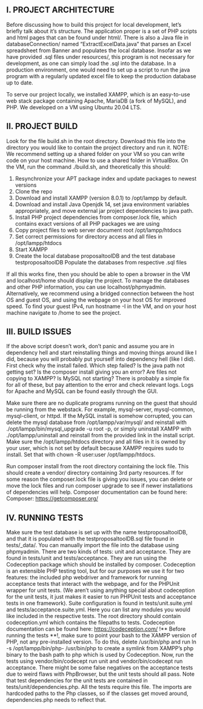 ## I.	PROJECT ARCHITECTURE
Before discussing how to build this project for local development, let’s briefly talk about it’s structure. The application proper is a set of PHP scripts and html pages that can be found under html/. There is also a Java file in databaseConnection/ named “ExtractExcelData.java” that parses an Excel spreadsheet from Banner and populates the local database. Insofar as we have provided .sql files under resources/, this program is not necessary for development, as one can simply load the .sql into the database. In a production environment, one would need to set up a script to run the java program with a regularly updated excel file to keep the production database up to date. 

To serve our project locally, we installed XAMPP, which is an easy-to-use web stack package containing Apache, MariaDB (a fork of MySQL), and PHP. 
We developed on a VM using Ubuntu 20.04 LTS. 

## II.	PROJECT BUILD
Look for the file build.sh in the root directory. Download this file into the directory you would like to contain the project directory and run it. NOTE: We recommend setting up a shared folder on your VM so you can write code on your host machine. How to use a shared folder in VirtualBox.
On the VM, run the command ./build.sh, and theoretically this should:
1. Resynchronize your APT package index and update packages to newest versions
2. Clone the repo
3. Download and install XAMPP (version 8.0.1) to /opt/lampp by default.
4. Download and install Java Openjdk 14, set java environment variables appropriately, and move external jar project dependencies to java path.
5. Install PHP project dependencies from composer.lock file, which contains exact versions of all PHP packages we are using 
6. Copy project files to web server document root /opt/lampp/htdocs
7. Set correct permissions for directory access and all files in /opt/lampp/htdocs
8. Start XAMPP
9. Create the local database proposaltoolDB and the test database testproposaltoolDB
Populate the databases from respective .sql files 

If all this works fine, then you should be able to open a browser in the VM and localhost/home should display the project. To manage the databases and other PHP information, you can use localhost/phpmyadmin. Alternatively, we recommend using a bridged connection between the host OS and guest OS, and using the webpage on your host OS for improved speed. To find your guest IPv4, run hostname -I in the VM, and on your host machine navigate to <guest-ip>/home to see the project. 

## III. 	BUILD ISSUES
If the above script doesn’t work, don’t panic and assume you are in dependency hell and start reinstalling things and moving things around like I did, because you will probably put yourself into dependency hell (like I did). First check why the install failed. Which step failed? Is the java path not getting set? Is the composer install giving you an error? Are files not copying to XAMPP? Is MySQL not starting? There is probably a simple fix for all of these, but pay attention to the error and check relevant logs. Logs for Apache and MySQL can be found easily through the GUI. 

Make sure there are no duplicate programs running on the guest that should be running from the webstack. For example, mysql-server, mysql-common, mysql-client, or httpd. If the MySQL install is somehow corrupted, you can delete the mysql database from /opt/lampp/var/mysql/ and reinstall with ./opt/lampp/bin/mysql_upgrade -u root -p, or simply uninstall XAMPP with ./opt/lampp/uninstall and reinstall from the provided link in the install script. 
Make sure the /opt/lampp/htdocs directory and all files in it is owned by your user, which is not set by default because XAMPP requires sudo to install. Set that with chown -R user:user /opt/lampp/htdocs.

Run composer install from the root directory containing the lock file. This should create a vendor/ directory containing 3rd party resources. If for some reason the composer.lock file is giving you issues, you can delete or move the lock files and run composer upgrade to see if newer installations of dependencies will help. Composer documentation can be found here: 
Composer: https://getcomposer.org/ 

## IV. 	RUNNING TESTS
Make sure the test database is set up with the name testproposaltoolDB, and that it is populated with the testproposaltoolDB.sql file found in tests/_data/. You can manually import the file into the database using phpmyadmin. 
There are two kinds of tests: unit and acceptance. They are found in tests/unit and tests/acceptance. They are run using the Codeception package which should be installed by composer. Codeception is an extensible PHP testing tool, but for our purposes we use it for two features: the included php webdriver and framework for running acceptance tests that interact with the webpage, and for the PHPUnit wrapper for unit tests. (We aren’t using anything special about codeception for the unit tests, it just makes it easier to run PHPUnit tests and acceptance tests in one framework). Suite configuration is found in tests/unit.suite.yml and tests/acceptance.suite.yml. Here you can list any modules you would like included in the respective tests. The root directory should contain codeception.yml which contains the filepaths to tests.  Codeception documentation can be found here: https://codeception.com/
!** Before running the tests **!, make sure to point your bash to the XAMPP version of PHP, not any pre-installed version. To do this, delete /usr/bin/php and run ln -s /opt/lampp/bin/php-<version>   /usr/bin/php to create a symlink from XAMPP’s php binary to the bash path to php which is used by Codeception.
Now, run the tests using vendor/bin/codecept run unit and vendor/bin/codecept run acceptance. There might be some false negatives on the acceptance tests due to weird flaws with PhpBrowser, but the unit tests should all pass. 
Note that test dependencies for the unit tests are contained in tests/unit/dependencies.php. All the tests require this file. The imports are hardcoded paths to the Php classes, so if the classes get moved around, dependencies.php needs to reflect that. 
